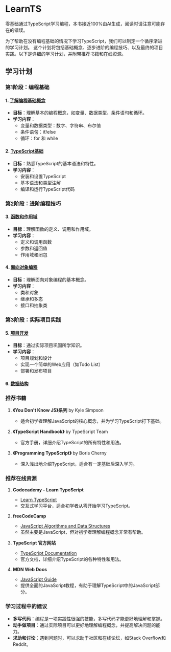 # LearnTS
零基础通过TypeScript学习编程，本书接近100%由AI生成，阅读时请注意可能存在的错误。

为了帮助在没有编程基础的情况下学习TypeScript，我们可以制定一个循序渐进的学习计划。
这个计划将包括基础概念、逐步进阶的编程技巧、以及最终的项目实践。以下是详细的学习计划，并附带推荐书籍和在线资源。

## 学习计划

### 第1阶段：编程基础

#### 1. [了解编程基础概念](./ts_1_1.md)
- **目标**：理解基本的编程概念，如变量、数据类型、条件语句和循环。
- **学习内容**：
  - 变量和数据类型：数字、字符串、布尔值
  - 条件语句：if/else
  - 循环：for 和 while

#### 2. [TypeScript基础](./ts_1_2.md)
- **目标**：熟悉TypeScript的基本语法和特性。
- **学习内容**：
  - 安装和设置TypeScript
  - 基本语法和类型注解
  - 编译和运行TypeScript代码

### 第2阶段：进阶编程技巧

#### 3. [函数和作用域](./ts_2_3.md)
- **目标**：理解函数的定义、调用和作用域。
- **学习内容**：
  - 定义和调用函数
  - 参数和返回值
  - 作用域和闭包

#### 4. [面向对象编程](./ts_2_4.md)
- **目标**：理解面向对象编程的基本概念。
- **学习内容**：
  - 类和对象
  - 继承和多态
  - 接口和抽象类

### 第3阶段：实际项目实践

#### 5. [项目开发](./ts_3_5.md)
- **目标**：通过实际项目巩固所学知识。
- **学习内容**：
  - 项目规划和设计
  - 实现一个简单的Web应用（如Todo List）
  - 部署和发布项目

#### 6. [数据结构](./ts_ds.md)

### 推荐书籍

1. **《You Don't Know JS》系列** by Kyle Simpson
   - 适合初学者理解JavaScript的核心概念，并为学习TypeScript打下基础。

2. **《TypeScript Handbook》** by TypeScript Team
   - 官方手册，详细介绍TypeScript的所有特性和用法。

3. **《Programming TypeScript》** by Boris Cherny
   - 深入浅出地介绍TypeScript，适合有一定基础后深入学习。

### 推荐在线资源

1. **Codecademy - Learn TypeScript**
   - [Learn TypeScript](https://www.codecademy.com/learn/learn-typescript)
   - 交互式学习平台，适合初学者从零开始学习TypeScript。

2. **freeCodeCamp**
   - [JavaScript Algorithms and Data Structures](https://www.freecodecamp.org/learn/javascript-algorithms-and-data-structures/)
   - 虽然主要是JavaScript，但对初学者理解编程概念非常有帮助。

3. **TypeScript 官方网站**
   - [TypeScript Documentation](https://www.typescriptlang.org/docs/)
   - 官方文档，详细介绍TypeScript的各种特性和用法。

4. **MDN Web Docs**
   - [JavaScript Guide](https://developer.mozilla.org/en-US/docs/Web/JavaScript/Guide)
   - 提供全面的JavaScript教程，有助于理解TypeScript中的JavaScript部分。

### 学习过程中的建议

- **多写代码**：编程是一项实践性很强的技能，多写代码才能更好地理解和掌握。
- **动手做项目**：通过实际项目可以更好地理解编程概念，并提高解决问题的能力。
- **求助和讨论**：遇到问题时，可以求助于社区和在线论坛，如Stack Overflow和Reddit。
